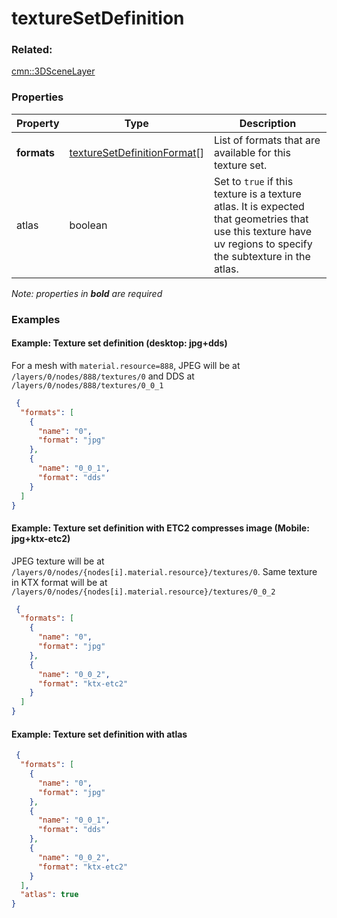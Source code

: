 # textureSetDefinition



### Related:

[cmn::3DSceneLayer](3DSceneLayer.cmn.md)
### Properties

| Property | Type | Description |
| --- | --- | --- |
| **formats** | [textureSetDefinitionFormat](textureSetDefinitionFormat.cmn.md)[] | List of formats that are available for this texture set. |
| atlas | boolean | Set to `true` if this texture is a texture atlas. It is expected that geometries that use this texture have uv regions to specify the subtexture in the atlas. |

*Note: properties in **bold** are required*

### Examples 

#### Example: Texture set definition (desktop: jpg+dds) 

For a mesh with `material.resource=888`, JPEG will be at `/layers/0/nodes/888/textures/0` and DDS at `/layers/0/nodes/888/textures/0_0_1` 

```json
 {
  "formats": [
    {
      "name": "0",
      "format": "jpg"
    },
    {
      "name": "0_0_1",
      "format": "dds"
    }
  ]
} 
```

#### Example: Texture set definition with ETC2 compresses image (Mobile: jpg+ktx-etc2) 

JPEG texture will be at `/layers/0/nodes/{nodes[i].material.resource}/textures/0`. Same texture in KTX format will be at  `/layers/0/nodes/{nodes[i].material.resource}/textures/0_0_2` 

```json
 {
  "formats": [
    {
      "name": "0",
      "format": "jpg"
    },
    {
      "name": "0_0_2",
      "format": "ktx-etc2"
    }
  ]
} 
```

#### Example: Texture set definition with atlas 

```json
 {
  "formats": [
    {
      "name": "0",
      "format": "jpg"
    },
    {
      "name": "0_0_1",
      "format": "dds"
    },
    {
      "name": "0_0_2",
      "format": "ktx-etc2"
    }
  ],
  "atlas": true
} 
```


